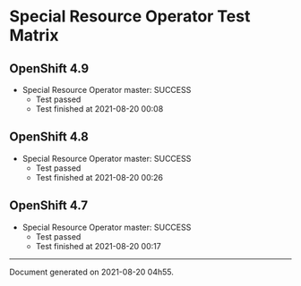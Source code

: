 
Special Resource Operator Test Matrix
=====================================

OpenShift 4.9
-------------


* Special Resource Operator master: SUCCESS
  - Test passed
  - Test finished at 2021-08-20 00:08

OpenShift 4.8
-------------


* Special Resource Operator master: SUCCESS
  - Test passed
  - Test finished at 2021-08-20 00:26

OpenShift 4.7
-------------


* Special Resource Operator master: SUCCESS
  - Test passed
  - Test finished at 2021-08-20 00:17


---
Document generated on 2021-08-20 04h55.
